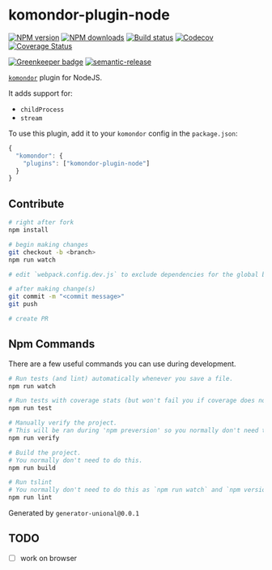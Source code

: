 # komondor-plugin-node

[![NPM version][npm-image]][npm-url]
[![NPM downloads][downloads-image]][downloads-url]
[![Build status][travis-image]][travis-url]
[![Codecov][codecov-image]][codecov-url]
[![Coverage Status][coveralls-image]][coveralls-url]

[![Greenkeeper badge][green-keeper-image]][green-keeper-url]
[![semantic-release][semantic-release-image]][semantic-release-url]

[`komondor`](https://github.com/moctomata/moctomata) plugin for NodeJS.

It adds support for:

- `childProcess`
- `stream`

To use this plugin, add it to your `komondor` config in the `package.json`:

```js
{
  "komondor": {
    "plugins": ["komondor-plugin-node"]
  }
}
```

## Contribute

```sh
# right after fork
npm install

# begin making changes
git checkout -b <branch>
npm run watch

# edit `webpack.config.dev.js` to exclude dependencies for the global build.

# after making change(s)
git commit -m "<commit message>"
git push

# create PR
```

## Npm Commands

There are a few useful commands you can use during development.

```sh
# Run tests (and lint) automatically whenever you save a file.
npm run watch

# Run tests with coverage stats (but won't fail you if coverage does not meet criteria)
npm run test

# Manually verify the project.
# This will be ran during 'npm preversion' so you normally don't need to run this yourself.
npm run verify

# Build the project.
# You normally don't need to do this.
npm run build

# Run tslint
# You normally don't need to do this as `npm run watch` and `npm version` will automatically run lint for you.
npm run lint
```

Generated by `generator-unional@0.0.1`

## TODO

- [ ] work on browser

[npm-image]: https://img.shields.io/npm/v/komondor-plugin-node.svg?style=flat
[npm-url]: https://npmjs.org/package/komondor-plugin-node
[downloads-image]: https://img.shields.io/npm/dm/komondor-plugin-node.svg?style=flat
[downloads-url]: https://npmjs.org/package/komondor-plugin-node
[travis-image]: https://img.shields.io/travis/moctomata/moctomata-plugin-node/master.svg?style=flat
[travis-url]: https://travis-ci.org/moctomata/moctomata-plugin-node?branch=master
[codecov-image]: https://codecov.io/gh/moctomata/moctomata-plugin-node/branch/master/graph/badge.svg
[codecov-url]: https://codecov.io/gh/moctomata/moctomata-plugin-node
[coveralls-image]: https://coveralls.io/repos/github/moctomata/moctomata-plugin-node/badge.svg
[coveralls-url]: https://coveralls.io/github/moctomata/moctomata-plugin-node
[green-keeper-image]:
https://badges.greenkeeper.io/moctomata/moctomata-plugin-node.svg
[green-keeper-url]:https://greenkeeper.io/
[semantic-release-image]:https://img.shields.io/badge/%20%20%F0%9F%93%A6%F0%9F%9A%80-semantic--release-e10079.svg
[semantic-release-url]:https://github.com/semantic-release/semantic-release
